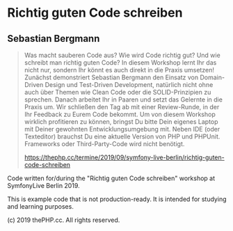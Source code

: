 # Richtig guten Code schreiben
## Sebastian Bergmann

> Was macht sauberen Code aus? Wie wird Code richtig gut? Und wie schreibt man richtig guten Code? In diesem Workshop lernt Ihr das nicht nur, sondern Ihr könnt es auch direkt in die Praxis umsetzen! Zunächst demonstriert Sebastian Bergmann den Einsatz von Domain-Driven Design und Test-Driven Development, natürlich nicht ohne auch über Themen wie Clean Code oder die SOLID-Prinzipien zu sprechen. Danach arbeitet Ihr in Paaren und setzt das Gelernte in die Praxis um. Wir schließen den Tag ab mit einer Review-Runde, in der Ihr Feedback zu Eurem Code bekommt. Um von diesem Workshop wirklich profitieren zu können, bringst Du bitte Dein eigenes Laptop mit Deiner gewohnten Entwicklungsumgebung mit. Neben IDE (oder Texteditor) brauchst Du eine aktuelle Version von PHP und PHPUnit. Frameworks oder Third-Party-Code wird nicht benötigt.
>
> https://thephp.cc/termine/2019/09/symfony-live-berlin/richtig-guten-code-schreiben

Code written for/during the "Richtig guten Code schreiben" workshop at SymfonyLive Berlin 2019.

This is example code that is not production-ready. It is intended for studying and learning purposes.

(c) 2019 thePHP.cc. All rights reserved.
